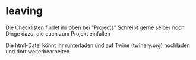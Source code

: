 # leaving

Die Checklisten findet ihr oben bei "Projects"
Schreibt gerne selber noch Dinge dazu, die euch zum Projekt einfallen

Die html-Datei könnt ihr runterladen und auf Twine (twinery.org) hochladen und dort weiterbearbeiten.
